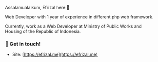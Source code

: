 Assalamualaikum, Efrizal here 👋

Web Developer with 1 year of experience in different php web framework.

Currently, work as a Web Developer at Ministry of Public Works and Housing of the Republic of Indonesia.

### 💬 Get in touch!
- Site: [https://efrizal.me](https://efrizal.me)

<!---
efrizall/efrizall is a ✨ special ✨ repository because its `README.md` (this file) appears on your GitHub profile.
You can click the Preview link to take a look at your changes.
--->
